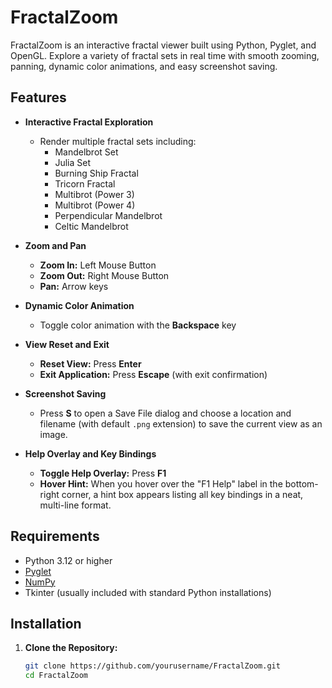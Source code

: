 # FractalZoom

FractalZoom is an interactive fractal viewer built using Python, Pyglet, and OpenGL. Explore a variety of fractal sets in real time with smooth zooming, panning, dynamic color animations, and easy screenshot saving.

## Features

- **Interactive Fractal Exploration**
  - Render multiple fractal sets including:
    - Mandelbrot Set
    - Julia Set
    - Burning Ship Fractal
    - Tricorn Fractal
    - Multibrot (Power 3)
    - Multibrot (Power 4)
    - Perpendicular Mandelbrot
    - Celtic Mandelbrot

- **Zoom and Pan**
  - **Zoom In:** Left Mouse Button
  - **Zoom Out:** Right Mouse Button
  - **Pan:** Arrow keys

- **Dynamic Color Animation**
  - Toggle color animation with the **Backspace** key

- **View Reset and Exit**
  - **Reset View:** Press **Enter**
  - **Exit Application:** Press **Escape** (with exit confirmation)

- **Screenshot Saving**
  - Press **S** to open a Save File dialog and choose a location and filename (with default `.png` extension) to save the current view as an image.

- **Help Overlay and Key Bindings**
  - **Toggle Help Overlay:** Press **F1**
  - **Hover Hint:** When you hover over the "F1 Help" label in the bottom-right corner, a hint box appears listing all key bindings in a neat, multi-line format.

## Requirements

- Python 3.12 or higher
- [Pyglet](https://pyglet.readthedocs.io/)
- [NumPy](https://numpy.org/)
- Tkinter (usually included with standard Python installations)

## Installation

1. **Clone the Repository:**

   ```bash
   git clone https://github.com/yourusername/FractalZoom.git
   cd FractalZoom
